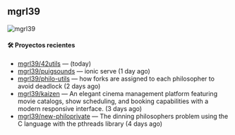 ## mgrl39 
<p align="left"> <img src="https://komarev.com/ghpvc/?username=mgrbl&label=Profile%20views&color=0e75b6&style=flat" alt="mgrl39" /> </p>












#### 🛠 Proyectos recientes

- [mgrl39/42utils](https://github.com/mgrl39/42utils) —  (today)
- [mgrl39/puigsounds](https://github.com/mgrl39/puigsounds) — ionic serve (1 day ago)
- [mgrl39/philo-utils](https://github.com/mgrl39/philo-utils) — how forks are assigned to each philosopher to avoid deadlock (2 days ago)
- [mgrl39/kaizen](https://github.com/mgrl39/kaizen) — An elegant cinema management platform featuring movie catalogs, show scheduling, and booking capabilities with a modern responsive interface. (3 days ago)
- [mgrl39/new-philoprivate](https://github.com/mgrl39/new-philoprivate) — The dinning philosophers problem using the C language with the pthreads library (4 days ago)





